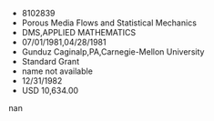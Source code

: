 
* 8102839
* Porous Media Flows and Statistical Mechanics
* DMS,APPLIED MATHEMATICS
* 07/01/1981,04/28/1981
* Gunduz Caginalp,PA,Carnegie-Mellon University
* Standard Grant
*   name not available
* 12/31/1982
* USD 10,634.00

nan

